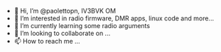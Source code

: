- 👋 Hi, I’m @paolettopn, IV3BVK OM
- 👀 I’m interested in radio firmware, DMR apps, linux code and more...
- 🌱 I’m currently learning some radio arguments
- 💞️ I’m looking to collaborate on ...
- 📫 How to reach me ...

<!---
paolettopn/paolettopn is a ✨ special ✨ repository because its `README.md` (this file) appears on your GitHub profile.
You can click the Preview link to take a look at your changes.
--->

